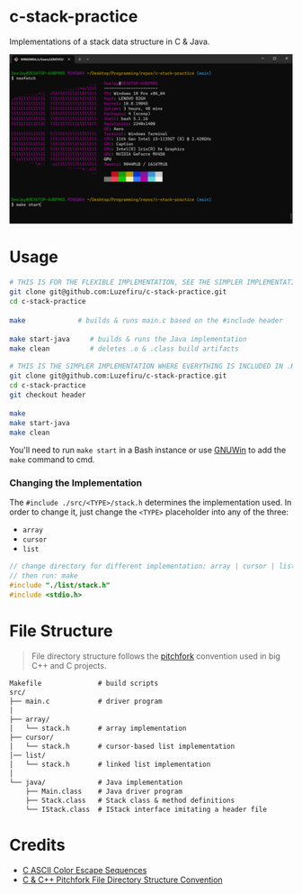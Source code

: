 # c-stack-practice

Implementations of a stack data structure in C & Java.

<img src="demo.gif" />

# Usage

```bash
# THIS IS FOR THE FLEXIBLE IMPLEMENTATION, SEE THE SIMPLER IMPLEMENTATION BELOW
git clone git@github.com:Luzefiru/c-stack-practice.git
cd c-stack-practice

make             # builds & runs main.c based on the #include header

make start-java     # builds & runs the Java implementation
make clean          # deletes .o & .class build artifacts
```

```bash
# THIS IS THE SIMPLER IMPLEMENTATION WHERE EVERYTHING IS INCLUDED IN .H FILES
git clone git@github.com:Luzefiru/c-stack-practice.git
cd c-stack-practice
git checkout header

make
make start-java
make clean
```

You'll need to run `make start` in a Bash instance or use [GNUWin](https://gnuwin32.sourceforge.net/install.html) to add the `make` command to cmd.

### Changing the Implementation

The `#include ./src/<TYPE>/stack.h` determines the implementation used. In order to change it, just change the `<TYPE>` placeholder into any of the three:

- `array`
- `cursor`
- `list`

```c
// change directory for different implementation: array | cursor | list
// then run: make
#include "./list/stack.h"
#include <stdio.h>
```

# File Structure

> File directory structure follows the [pitchfork](https://github.com/vector-of-bool/pitchfork) convention used in big C++ and C projects.

```
Makefile              # build scripts
src/
├── main.c            # driver program
│
├── array/
│   └── stack.h       # array implementation
├── cursor/
│   └── stack.h       # cursor-based list implementation
│── list/
│   └── stack.h       # linked list implementation
│
└── java/             # Java implementation
    ├── Main.class    # Java driver program
    ├── Stack.class   # Stack class & method definitions
    └── IStack.class  # IStack interface imitating a header file
```

# Credits

- [C ASCII Color Escape Sequences](https://gist.github.com/RabaDabaDoba/145049536f815903c79944599c6f952a)
- [C & C++ Pitchfork File Directory Structure Convention](https://github.com/vector-of-bool/pitchfork)
